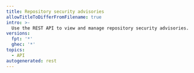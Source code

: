 ```yaml
---
title: Repository security advisories
allowTitleToDifferFromFilename: true
intro: >-
  Use the REST API to view and manage repository security advisories.
versions:
  fpt: '*'
  ghec: '*'
topics:
  - API
autogenerated: rest
---
```


<!-- Content after this section is automatically generated -->
